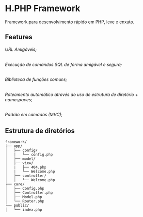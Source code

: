 # H.PHP Framework
Framework para desenvolvimento rápido em PHP, leve e enxuto.

## Features
###### URL Amigáveis;
###### Execução de comandos SQL de forma amigável e segura;
###### Biblioteca de funções comuns;
###### Roteamento automático através do uso de estrutura de diretório + namespaces;
###### Padrão em camadas (MVC);

## Estrutura de diretórios
```
framework/
├── app/
│   ├── config/
│   |   └── config.php
│   ├── model/
│   ├── view/
│   |   ├── 404.php
│   |   └── Welcome.php
│   ├── controller/
│   |   └── Welcome.php
├── core/
│   ├── Config.php
│   ├── Controller.php
│   ├── Model.php
│   └── Router.php
└── public/
│   └── index.php
```
